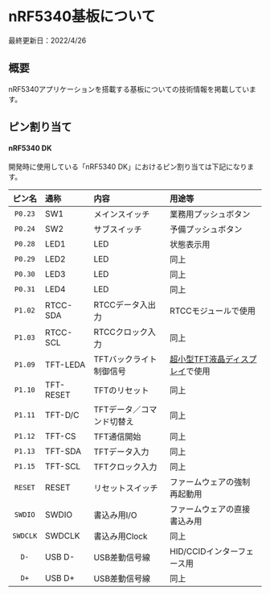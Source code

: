 # nRF5340基板について

最終更新日：2022/4/26

## 概要

nRF5340アプリケーションを搭載する基板についての技術情報を掲載しています。

## ピン割り当て

#### nRF5340 DK

開発時に使用している「nRF5340 DK」におけるピン割り当ては下記になります。

|ピン名|通称|内容|用途等|
|:--:|:-|:-|:-|
|`P0.23`|SW1|メインスイッチ|業務用プッシュボタン|
|`P0.24`|SW2|サブスイッチ|予備プッシュボタン|
|`P0.28`|LED1|LED|状態表示用|
|`P0.29`|LED2|LED|同上|
|`P0.30`|LED3|LED|同上|
|`P0.31`|LED4|LED|同上|
|`P1.02`|RTCC-SDA|RTCCデータ入出力|RTCCモジュールで使用|
|`P1.03`|RTCC-SCL|RTCCクロック入力|同上|
|`P1.09`|TFT-LEDA|TFTバックライト制御信号|[超小型TFT液晶ディスプレイ](../TFT/tiny_tft_lib/README.md)で使用|
|`P1.10`|TFT-RESET|TFTのリセット|同上|
|`P1.11`|TFT-D/C|TFTデータ／コマンド切替え|同上|
|`P1.12`|TFT-CS|TFT通信開始|同上|
|`P1.13`|TFT-SDA|TFTデータ入力|同上|
|`P1.15`|TFT-SCL|TFTクロック入力|同上|
|`RESET`|RESET|リセットスイッチ|ファームウェアの強制再起動用|
|`SWDIO`|SWDIO|書込み用I/O|ファームウェアの直接書込み用|
|`SWDCLK`|SWDCLK|書込み用Clock|同上|
|`D-`|USB D-|USB差動信号線|HID/CCIDインターフェース用|
|`D+`|USB D+|USB差動信号線|同上|

